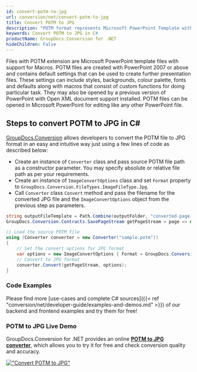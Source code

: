 ```yaml
---
id: convert-potm-to-jpg
url: conversion/net/convert-potm-to-jpg
title: Convert POTM to JPG
description: "POTM format represents Microsoft PowerPoint Template with .potm extension. Learn how to convert POTM to JPG file programmatically in C# language using GroupDocs.Conversion for .NET library."
keywords: Convert POTM to JPG in C#
productName: GroupDocs.Conversion for .NET
hideChildren: False
---
```


Files with POTM extension are Microsoft PowerPoint template files with support for Macros. POTM files are created with PowerPoint 2007 or above and contains default settings that can be used to create further presentation files. These settings can include styles, backgrounds, colour palette, fonts and defaults along with macros that consist of custom functions for doing particular task. They may also be opened by a previous version of PowerPoint with Open XML document support installed. POTM files can be opened in Microsoft PowerPoint for editing like any other PowerPoint file.

## Steps to convert POTM to JPG in C#

[GroupDocs.Conversion](https://products.groupdocs.com/conversion/net) allows developers to convert the POTM file to JPG format in an easy and intuitive way just using a few lines of code as described below:

* Create an instance of `Converter` class and pass source POTM file path as a constructor parameter. You may specify absolute or relative file path as per your requirements. 
* Create an instance of `ImageConvertOptions` class and set `Format` property to `GroupDocs.Conversion.FileTypes.ImageFileType.Jpg`.
* Call `Converter` class `Convert` method and pass the filename for the converted JPG file and the `ImageConvertOptions` object from the previous step as parameters.

```csharp
string outputFileTemplate = Path.Combine(outputFolder, "converted-page-{0}.jpg");
GroupDocs.Conversion.Contracts.SavePageStream getPageStream = page => new FileStream(string.Format(outputFileTemplate, page), FileMode.Create);

// Load the source POTM file
using (Converter converter = new Converter("sample.potm"))
{
    // Set the convert options for JPG format
    var options = new ImageConvertOptions { Format = GroupDocs.Conversion.FileTypes.ImageFileType.Jpg };   
    // Convert to JPG format
    converter.Convert(getPageStream, options);
}
```

### Code Examples

Please find more [use-cases and complete C# sources]({{< ref "conversion/net/developer-guide/examples-and-demos.md" >}}) of our backend and frontend examples and try them for free!

### POTM to JPG Live Demo

GroupDocs.Conversion for .NET provides an online [**POTM to JPG converter**](https://products.groupdocs.app/conversion/potm-to-jpg), which allows you to try it for free and check conversion quality and accuracy.

[!["Convert POTM to JPG"](conversion/net/images/convert-to-jpg/convert-potm-to-jpg.png)](https://products.groupdocs.app/conversion/potm-to-jpg)